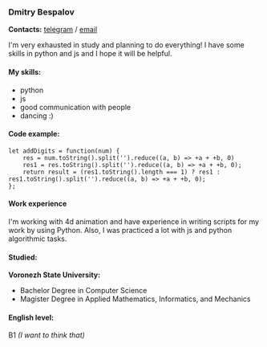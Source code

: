 ### Dmitry Bespalov

**Contacts:**
[telegram](t.me/stiklov) / [email](stiklov@yandex.ru)

I'm very exhausted in study and planning to do everything! I have some skills in python and js and I hope it will be helpful.

#### My skills:
* python
* js
* good communication with people 
* dancing :)

#### Code example:
```
let addDigits = function(num) {
    res = num.toString().split('').reduce((a, b) => +a + +b, 0)
    res1 = res.toString().split('').reduce((a, b) => +a + +b, 0);
    return result = (res1.toString().length === 1) ? res1 : res1.toString().split('').reduce((a, b) => +a + +b, 0);
};
```

#### Work experience
I'm working with 4d animation and have experience in writing scripts for my work by using Python.
Also, I was practiced a lot with js and python algorithmic tasks.

#### Studied:
**Voronezh State University:**
* Bachelor Degree in Computer Science
* Magister Degree in Applied Mathematics, Informatics, and Mechanics

#### English level: 
B1 _(I want to think that)_